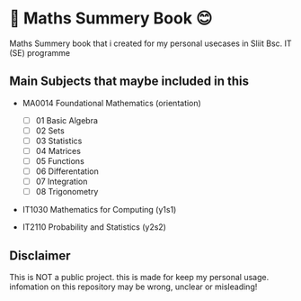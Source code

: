 # 🧮 Maths Summery Book 😊
Maths Summery book that i created for my personal usecases in Sliit Bsc. IT (SE) programme

## Main Subjects that maybe included in this

- MA0014 Foundational Mathematics (orientation)
  - [ ] 01 Basic Algebra 
  - [ ] 02 Sets
  - [ ] 03 Statistics
  - [ ] 04 Matrices
  - [ ] 05 Functions
  - [ ] 06 Differentation
  - [ ] 07 Integration
  - [ ] 08 Trigonometry
      
- IT1030 Mathematics for Computing (y1s1)
  
- IT2110 Probability and Statistics (y2s2)

## Disclaimer
This is NOT a public project. this is made for keep my personal usage. infomation on this repository may be wrong, unclear or misleading!

